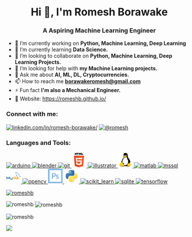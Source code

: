 <!--
**romeshb/romeshb** is a ✨ _special_ ✨ repository because its `README.md` (this file) appears on your GitHub profile. !-->

<h1 align="center">Hi 👋, I'm Romesh Borawake</h1>
<h3 align="center">A Aspiring Machine Learning Engineer</h3>

- 🔭 I’m currently working on **Python, Machine Learning, Deep Learning**
- 🌱 I’m currently learning **Data Science.**
- 👯 I’m looking to collaborate on **Python, Machine Learning, Deep Learning Projects.**
- 🤝 I’m looking for help with **my Machine Learning projects.**
- 💬 Ask me about **AI, ML, DL, Cryptocurrencies.**
- 📫 How to reach me **borawakeromesh@gmail.com**
- ⚡ Fun fact **I'm also a Mechanical Engineer.**
- 📎 Website: https://romeshb.github.io/

<h3 align="left">Connect with me:</h3>
<p align="left">
<a href="https://linkedin.com/in/romesh-borawake/" target="blank"><img align="center" src="https://raw.githubusercontent.com/rahuldkjain/github-profile-readme-generator/master/src/images/icons/Social/linked-in-alt.svg" alt="linkedin.com/in/romesh-borawake/" height="30" width="40" /></a>
<a href="https://www.hackerrank.com/@romesh" target="blank"><img align="center" src="https://raw.githubusercontent.com/rahuldkjain/github-profile-readme-generator/master/src/images/icons/Social/hackerrank.svg" alt="@romesh" height="30" width="40" /></a>
</p>

<h3 align="left">Languages and Tools:</h3>
<p align="left"> <a href="https://www.arduino.cc/" target="_blank"> <img src="https://cdn.worldvectorlogo.com/logos/arduino-1.svg" alt="arduino" width="40" height="40"/> </a> <a href="https://www.blender.org/" target="_blank"> <img src="https://download.blender.org/branding/community/blender_community_badge_white.svg" alt="blender" width="40" height="40"/> </a> <a href="https://git-scm.com/" target="_blank"> <img src="https://www.vectorlogo.zone/logos/git-scm/git-scm-icon.svg" alt="git" width="40" height="40"/> </a> <a href="https://www.w3.org/html/" target="_blank"> <img src="https://raw.githubusercontent.com/devicons/devicon/master/icons/html5/html5-original-wordmark.svg" alt="html5" width="40" height="40"/> </a> <a href="https://www.adobe.com/in/products/illustrator.html" target="_blank"> <img src="https://www.vectorlogo.zone/logos/adobe_illustrator/adobe_illustrator-icon.svg" alt="illustrator" width="40" height="40"/> </a> <a href="https://www.linux.org/" target="_blank"> <img src="https://raw.githubusercontent.com/devicons/devicon/master/icons/linux/linux-original.svg" alt="linux" width="40" height="40"/> </a> <a href="https://www.mathworks.com/" target="_blank"> <img src="https://upload.wikimedia.org/wikipedia/commons/2/21/Matlab_Logo.png" alt="matlab" width="40" height="40"/> </a> <a href="https://www.microsoft.com/en-us/sql-server" target="_blank"> <img src="https://www.svgrepo.com/show/303229/microsoft-sql-server-logo.svg" alt="mssql" width="40" height="40"/> </a> <a href="https://www.mysql.com/" target="_blank"> <img src="https://raw.githubusercontent.com/devicons/devicon/master/icons/mysql/mysql-original-wordmark.svg" alt="mysql" width="40" height="40"/> </a> <a href="https://opencv.org/" target="_blank"> <img src="https://www.vectorlogo.zone/logos/opencv/opencv-icon.svg" alt="opencv" width="40" height="40"/> </a> <a href="https://www.photoshop.com/en" target="_blank"> <img src="https://raw.githubusercontent.com/devicons/devicon/master/icons/photoshop/photoshop-line.svg" alt="photoshop" width="40" height="40"/> </a> <a href="https://www.python.org" target="_blank"> <img src="https://raw.githubusercontent.com/devicons/devicon/master/icons/python/python-original.svg" alt="python" width="40" height="40"/> </a> <a href="https://scikit-learn.org/" target="_blank"> <img src="https://upload.wikimedia.org/wikipedia/commons/0/05/Scikit_learn_logo_small.svg" alt="scikit_learn" width="40" height="40"/> </a> <a href="https://www.sqlite.org/" target="_blank"> <img src="https://www.vectorlogo.zone/logos/sqlite/sqlite-icon.svg" alt="sqlite" width="40" height="40"/> </a> <a href="https://www.tensorflow.org" target="_blank"> <img src="https://www.vectorlogo.zone/logos/tensorflow/tensorflow-icon.svg" alt="tensorflow" width="40" height="40"/> </a> </p>

<p align="left"> <a href="https://github.com/ryo-ma/github-profile-trophy"><img src="https://github-profile-trophy.vercel.app/?username=romeshb" alt="romeshb" /></a> </p>

<p><img align="left" src="https://github-readme-stats.vercel.app/api/top-langs?username=romeshb&show_icons=true&locale=en&layout=compact" alt="romeshb" /></p>

<p>&nbsp;<img align="center" src="https://github-readme-stats.vercel.app/api?username=romeshb&show_icons=true&locale=en" alt="romeshb" /></p>

<p><img align="center" src="https://github-readme-streak-stats.herokuapp.com/?user=romeshb&" alt="romeshb" /></p>

![](https://github-profile-summary-cards.vercel.app/api/cards/profile-details?username=romeshb&theme=vue)
